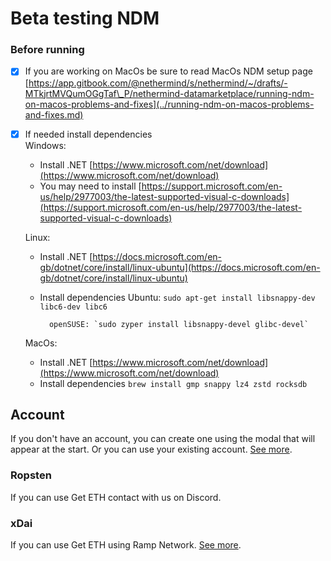 # Beta testing NDM

### Before running

* [x] If you are working  on MacOs be sure to read MacOs NDM setup page [https://app.gitbook.com/@nethermind/s/nethermind/~/drafts/-MTkjrtMVQumOGgTaf\_P/nethermind-datamarketplace/running-ndm-on-macos-problems-and-fixes](../running-ndm-on-macos-problems-and-fixes.md)
* [x] If needed install dependencies  
  Windows:

  * Install .NET [https://www.microsoft.com/net/download](https://www.microsoft.com/net/download)
  * You may need to install [https://support.microsoft.com/en-us/help/2977003/the-latest-supported-visual-c-downloads](https://support.microsoft.com/en-us/help/2977003/the-latest-supported-visual-c-downloads)

  Linux:

  * Install .NET [https://docs.microsoft.com/en-gb/dotnet/core/install/linux-ubuntu](https://docs.microsoft.com/en-gb/dotnet/core/install/linux-ubuntu)
  * Install dependencies  Ubuntu: `sudo apt-get install libsnappy-dev libc6-dev libc6`

          openSUSE: `sudo zyper install libsnappy-devel glibc-devel`  
  MacOs:

  * Install .NET [https://www.microsoft.com/net/download](https://www.microsoft.com/net/download)
  * Install dependencies `brew install gmp snappy lz4 zstd rocksdb`

## Account

If you don't have an account, you can create one using the modal that will appear at the start. Or you can use your existing account. [See more](https://docs.nethermind.io/nethermind/nethermind-datamarketplace/ndm-faq#i-already-have-an-account-can-i-use-it).

### Ropsten

If you can use Get ETH contact with us on Discord.

### xDai

If you can use Get ETH using Ramp Network. [See more](https://docs.nethermind.io/nethermind/nethermind-datamarketplace/ndm-faq#i-created-the-account-but-i-still-have-no-money-on-it-what-should-i-do).



